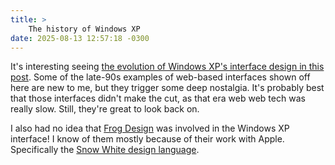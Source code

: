 ```yaml
---
title: >
    The history of Windows XP
date: 2025-08-13 12:57:18 -0300
---
```


It's interesting seeing [the evolution of Windows XP's interface design in this post](https://www.abortretry.fail/p/the-history-of-windows-xp). Some of the late-90s examples of web-based interfaces shown off here are new to me, but they trigger some deep nostalgia. It's probably best that those interfaces didn't make the cut, as that era web web tech was really slow. Still, they're great to look back on.

I also had no idea that [Frog Design](https://en.wikipedia.org/wiki/Frog_Design) was involved in the Windows XP interface! I know of them mostly because of their work with Apple. Specifically the [Snow White design language](https://en.wikipedia.org/wiki/Snow_White_design_language).